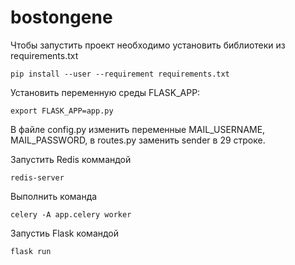 # bostongene

Чтобы запустить проект необходимо установить библиотеки из requirements.txt

<code>pip install --user --requirement requirements.txt</code>

Установить переменную среды FLASK_APP:

<code>export FLASK_APP=app.py</code>

В файле config.py изменить переменные MAIL_USERNAME, MAIL_PASSWORD, в routes.py заменить sender в 29 строке.

Запустить Redis коммандой 

<code>redis-server</code>

Выполнить команда 

<code>celery -A app.celery worker</code>

Запустиь Flask командой

<code>flask run</code>
